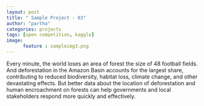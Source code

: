 ```yaml
---
layout: post
title: " Sample Project - 03"
author: "partha"
categories: projects
tags: [open competition, kaggle]
image:
      feature :	sampleimg3.png
---
```

Every minute, the world loses an area of forest the size of 48 football fields. And deforestation in the Amazon Basin accounts for the largest share, contributing to reduced biodiversity, habitat loss, climate change, and other devastating effects. But better data about the location of deforestation and human encroachment on forests can help governments and local stakeholders respond more quickly and effectively.


